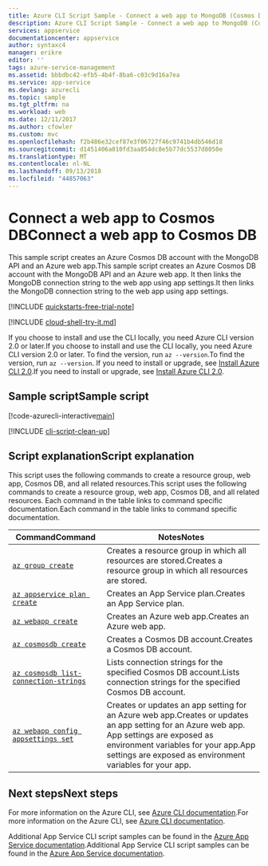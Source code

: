 ```yaml
---
title: Azure CLI Script Sample - Connect a web app to MongoDB (Cosmos DB) | Microsoft Docs
description: Azure CLI Script Sample - Connect a web app to MongoDB (Cosmos DB)
services: appservice
documentationcenter: appservice
author: syntaxc4
manager: erikre
editor: ''
tags: azure-service-management
ms.assetid: bbbdbc42-efb5-4b4f-8ba6-c03c9d16a7ea
ms.service: app-service
ms.devlang: azurecli
ms.topic: sample
ms.tgt_pltfrm: na
ms.workload: web
ms.date: 12/11/2017
ms.author: cfowler
ms.custom: mvc
ms.openlocfilehash: f2b486e32cef87e3f06727f46c9741b4db546d18
ms.sourcegitcommit: d1451406a010fd3aa854dc8e5b77dc5537d8050e
ms.translationtype: MT
ms.contentlocale: nl-NL
ms.lasthandoff: 09/13/2018
ms.locfileid: "44857063"
---
```

# <a name="connect-a-web-app-to-cosmos-db"></a><span data-ttu-id="c138c-103">Connect a web app to Cosmos DB</span><span class="sxs-lookup"><span data-stu-id="c138c-103">Connect a web app to Cosmos DB</span></span>

<span data-ttu-id="c138c-104">This sample script creates an Azure Cosmos DB account with the MongoDB API and an Azure web app.</span><span class="sxs-lookup"><span data-stu-id="c138c-104">This sample script creates an Azure Cosmos DB account with the MongoDB API and an Azure web app.</span></span> <span data-ttu-id="c138c-105">It then links the MongoDB connection string to the web app using app settings.</span><span class="sxs-lookup"><span data-stu-id="c138c-105">It then links the MongoDB connection string to the web app using app settings.</span></span>

[!INCLUDE [quickstarts-free-trial-note](../../../includes/quickstarts-free-trial-note.md)]

[!INCLUDE [cloud-shell-try-it.md](../../../includes/cloud-shell-try-it.md)]

<span data-ttu-id="c138c-106">If you choose to install and use the CLI locally, you need Azure CLI version 2.0 or later.</span><span class="sxs-lookup"><span data-stu-id="c138c-106">If you choose to install and use the CLI locally, you need Azure CLI version 2.0 or later.</span></span> <span data-ttu-id="c138c-107">To find the version, run `az --version`.</span><span class="sxs-lookup"><span data-stu-id="c138c-107">To find the version, run `az --version`.</span></span> <span data-ttu-id="c138c-108">If you need to install or upgrade, see [Install Azure CLI 2.0]( /cli/azure/install-azure-cli).</span><span class="sxs-lookup"><span data-stu-id="c138c-108">If you need to install or upgrade, see [Install Azure CLI 2.0]( /cli/azure/install-azure-cli).</span></span>

## <a name="sample-script"></a><span data-ttu-id="c138c-109">Sample script</span><span class="sxs-lookup"><span data-stu-id="c138c-109">Sample script</span></span>

[!code-azurecli-interactive[main](../../../cli_scripts/app-service/connect-to-documentdb/connect-to-documentdb.sh "Azure Cosmos DB")]

[!INCLUDE [cli-script-clean-up](../../../includes/cli-script-clean-up.md)]

## <a name="script-explanation"></a><span data-ttu-id="c138c-110">Script explanation</span><span class="sxs-lookup"><span data-stu-id="c138c-110">Script explanation</span></span>

<span data-ttu-id="c138c-111">This script uses the following commands to create a resource group, web app, Cosmos DB, and all related resources.</span><span class="sxs-lookup"><span data-stu-id="c138c-111">This script uses the following commands to create a resource group, web app, Cosmos DB, and all related resources.</span></span> <span data-ttu-id="c138c-112">Each command in the table links to command specific documentation.</span><span class="sxs-lookup"><span data-stu-id="c138c-112">Each command in the table links to command specific documentation.</span></span>

| <span data-ttu-id="c138c-113">Command</span><span class="sxs-lookup"><span data-stu-id="c138c-113">Command</span></span> | <span data-ttu-id="c138c-114">Notes</span><span class="sxs-lookup"><span data-stu-id="c138c-114">Notes</span></span> |
|---|---|
| [`az group create`](/cli/azure/group?view=azure-cli-latest#az-group-create) | <span data-ttu-id="c138c-115">Creates a resource group in which all resources are stored.</span><span class="sxs-lookup"><span data-stu-id="c138c-115">Creates a resource group in which all resources are stored.</span></span> |
| [`az appservice plan create`](/cli/azure/appservice/plan?view=azure-cli-latest#az-appservice-plan-create) | <span data-ttu-id="c138c-116">Creates an App Service plan.</span><span class="sxs-lookup"><span data-stu-id="c138c-116">Creates an App Service plan.</span></span> |
| [`az webapp create`](/cli/azure/webapp?view=azure-cli-latest#az-webapp-create) | <span data-ttu-id="c138c-117">Creates an Azure web app.</span><span class="sxs-lookup"><span data-stu-id="c138c-117">Creates an Azure web app.</span></span> |
| [`az cosmosdb create`](/cli/azure/cosmosdb?view=azure-cli-latest#az-cosmosdb-create) | <span data-ttu-id="c138c-118">Creates a Cosmos DB account.</span><span class="sxs-lookup"><span data-stu-id="c138c-118">Creates a Cosmos DB account.</span></span> |
| [`az cosmosdb list-connection-strings`](/cli/azure/cosmosdb?view=azure-cli-latest#az-cosmosdb-list-connection-strings) | <span data-ttu-id="c138c-119">Lists connection strings for the specified Cosmos DB account.</span><span class="sxs-lookup"><span data-stu-id="c138c-119">Lists connection strings for the specified Cosmos DB account.</span></span> |
| [`az webapp config appsettings set`](/cli/azure/webapp/config/appsettings?view=azure-cli-latest#az-webapp-config-appsettings-set) | <span data-ttu-id="c138c-120">Creates or updates an app setting for an Azure web app.</span><span class="sxs-lookup"><span data-stu-id="c138c-120">Creates or updates an app setting for an Azure web app.</span></span> <span data-ttu-id="c138c-121">App settings are exposed as environment variables for your app.</span><span class="sxs-lookup"><span data-stu-id="c138c-121">App settings are exposed as environment variables for your app.</span></span> |

## <a name="next-steps"></a><span data-ttu-id="c138c-122">Next steps</span><span class="sxs-lookup"><span data-stu-id="c138c-122">Next steps</span></span>

<span data-ttu-id="c138c-123">For more information on the Azure CLI, see [Azure CLI documentation](https://docs.microsoft.com/cli/azure).</span><span class="sxs-lookup"><span data-stu-id="c138c-123">For more information on the Azure CLI, see [Azure CLI documentation](https://docs.microsoft.com/cli/azure).</span></span>

<span data-ttu-id="c138c-124">Additional App Service CLI script samples can be found in the [Azure App Service documentation](../app-service-cli-samples.md).</span><span class="sxs-lookup"><span data-stu-id="c138c-124">Additional App Service CLI script samples can be found in the [Azure App Service documentation](../app-service-cli-samples.md).</span></span>
